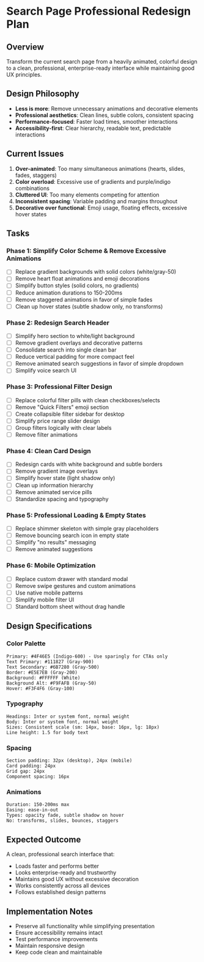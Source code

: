 # Search Page Professional Redesign Plan

## Overview
Transform the current search page from a heavily animated, colorful design to a clean, professional, enterprise-ready interface while maintaining good UX principles.

## Design Philosophy
- **Less is more**: Remove unnecessary animations and decorative elements
- **Professional aesthetics**: Clean lines, subtle colors, consistent spacing
- **Performance-focused**: Faster load times, smoother interactions
- **Accessibility-first**: Clear hierarchy, readable text, predictable interactions

## Current Issues
1. **Over-animated**: Too many simultaneous animations (hearts, slides, fades, staggers)
2. **Color overload**: Excessive use of gradients and purple/indigo combinations
3. **Cluttered UI**: Too many elements competing for attention
4. **Inconsistent spacing**: Variable padding and margins throughout
5. **Decorative over functional**: Emoji usage, floating effects, excessive hover states

## Tasks

### Phase 1: Simplify Color Scheme & Remove Excessive Animations
- [ ] Replace gradient backgrounds with solid colors (white/gray-50)
- [ ] Remove heart float animations and emoji decorations
- [ ] Simplify button styles (solid colors, no gradients)
- [ ] Reduce animation durations to 150-200ms
- [ ] Remove staggered animations in favor of simple fades
- [ ] Clean up hover states (subtle shadow only, no transforms)

### Phase 2: Redesign Search Header
- [ ] Simplify hero section to white/light background
- [ ] Remove gradient overlays and decorative patterns
- [ ] Consolidate search into single clean bar
- [ ] Reduce vertical padding for more compact feel
- [ ] Remove animated search suggestions in favor of simple dropdown
- [ ] Simplify voice search UI

### Phase 3: Professional Filter Design
- [ ] Replace colorful filter pills with clean checkboxes/selects
- [ ] Remove "Quick Filters" emoji section
- [ ] Create collapsible filter sidebar for desktop
- [ ] Simplify price range slider design
- [ ] Group filters logically with clear labels
- [ ] Remove filter animations

### Phase 4: Clean Card Design
- [ ] Redesign cards with white background and subtle borders
- [ ] Remove gradient image overlays
- [ ] Simplify hover state (light shadow only)
- [ ] Clean up information hierarchy
- [ ] Remove animated service pills
- [ ] Standardize spacing and typography

### Phase 5: Professional Loading & Empty States
- [ ] Replace shimmer skeleton with simple gray placeholders
- [ ] Remove bouncing search icon in empty state
- [ ] Simplify "no results" messaging
- [ ] Remove animated suggestions

### Phase 6: Mobile Optimization
- [ ] Replace custom drawer with standard modal
- [ ] Remove swipe gestures and custom animations
- [ ] Use native mobile patterns
- [ ] Simplify mobile filter UI
- [ ] Standard bottom sheet without drag handle

## Design Specifications

### Color Palette
```
Primary: #4F46E5 (Indigo-600) - Use sparingly for CTAs only
Text Primary: #111827 (Gray-900)
Text Secondary: #6B7280 (Gray-500)
Border: #E5E7EB (Gray-200)
Background: #FFFFFF (White)
Background Alt: #F9FAFB (Gray-50)
Hover: #F3F4F6 (Gray-100)
```

### Typography
```
Headings: Inter or system font, normal weight
Body: Inter or system font, normal weight
Sizes: Consistent scale (sm: 14px, base: 16px, lg: 18px)
Line height: 1.5 for body text
```

### Spacing
```
Section padding: 32px (desktop), 24px (mobile)
Card padding: 24px
Grid gap: 24px
Component spacing: 16px
```

### Animations
```
Duration: 150-200ms max
Easing: ease-in-out
Types: opacity fade, subtle shadow on hover
No: transforms, slides, bounces, staggers
```

## Expected Outcome
A clean, professional search interface that:
- Loads faster and performs better
- Looks enterprise-ready and trustworthy
- Maintains good UX without excessive decoration
- Works consistently across all devices
- Follows established design patterns

## Implementation Notes
- Preserve all functionality while simplifying presentation
- Ensure accessibility remains intact
- Test performance improvements
- Maintain responsive design
- Keep code clean and maintainable